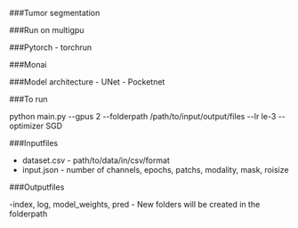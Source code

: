 ###Tumor segmentation

###Run on multigpu

###Pytorch - torchrun

###Monai

###Model architecture - UNet - Pocketnet 

###To run

python main.py --gpus 2 --folderpath /path/to/input/output/files --lr le-3 --optimizer SGD

###Inputfiles 
- dataset.csv - path/to/data/in/csv/format
- input.json - number of channels, epochs, patchs, modality, mask, roisize

###Outputfiles

-index, log, model_weights, pred - New folders will be created in the folderpath

